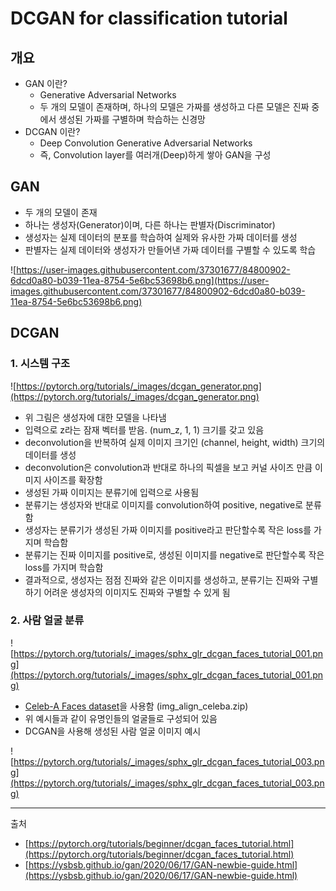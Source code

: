 # DCGAN for classification tutorial

## 개요

- GAN 이란?
    - Generative Adversarial Networks
    - 두 개의 모델이 존재하며, 하나의 모델은 가짜를 생성하고 다른 모델은 진짜 중에서 생성된 가짜를 구별하며 학습하는 신경망
- DCGAN 이란?
    - Deep Convolution Generative Adversarial Networks
    - 즉, Convolution layer를 여러개(Deep)하게 쌓아 GAN을 구성

## GAN

- 두 개의 모델이 존재
- 하나는 생성자(Generator)이며, 다른 하나는 판별자(Discriminator)
- 생성자는 실제 데이터의 분포를 학습하여 실제와 유사한 가짜 데이터를 생성
- 판별자는 실제 데이터와 생성자가 만들어낸 가짜 데이터를 구별할 수 있도록 학습

![https://user-images.githubusercontent.com/37301677/84800902-6dcd0a80-b039-11ea-8754-5e6bc53698b6.png](https://user-images.githubusercontent.com/37301677/84800902-6dcd0a80-b039-11ea-8754-5e6bc53698b6.png)

## DCGAN

### 1. 시스템 구조

![https://pytorch.org/tutorials/_images/dcgan_generator.png](https://pytorch.org/tutorials/_images/dcgan_generator.png)

- 위 그림은 생성자에 대한 모델을 나타냄
- 입력으로 z라는 잠재 벡터를 받음. (num_z, 1, 1) 크기를 갖고 있음
- deconvolution을 반복하여 실제 이미지 크기인 (channel, height, width) 크기의 데이터를 생성
- deconvolution은 convolution과 반대로 하나의 픽셀을 보고 커널 사이즈 만큼 이미지 사이즈를 확장함
- 생성된 가짜 이미지는 분류기에 입력으로 사용됨
- 분류기는 생성자와 반대로 이미지를 convolution하여 positive, negative로 분류함
- 생성자는 분류기가 생성된 가짜 이미지를 positive라고 판단할수록 작은 loss를 가지며 학습함
- 분류기는 진짜 이미지를 positive로, 생성된 이미지를 negative로 판단할수록 작은 loss를 가지며 학습함
- 결과적으로, 생성자는 점점 진짜와 같은 이미지를 생성하고, 분류기는 진짜와 구별하기 어려운 생성자의 이미지도 진짜와 구별할 수 있게 됨

### 2. 사람 얼굴 분류

![https://pytorch.org/tutorials/_images/sphx_glr_dcgan_faces_tutorial_001.png](https://pytorch.org/tutorials/_images/sphx_glr_dcgan_faces_tutorial_001.png)

- [Celeb-A Faces dataset](http://mmlab.ie.cuhk.edu.hk/projects/CelebA.html)을 사용함 (img_align_celeba.zip)
- 위 예시들과 같이 유명인들의 얼굴들로 구성되어 있음
- DCGAN을 사용해 생성된 사람 얼굴 이미지 예시

![https://pytorch.org/tutorials/_images/sphx_glr_dcgan_faces_tutorial_003.png](https://pytorch.org/tutorials/_images/sphx_glr_dcgan_faces_tutorial_003.png)

---

출처

- [https://pytorch.org/tutorials/beginner/dcgan_faces_tutorial.html](https://pytorch.org/tutorials/beginner/dcgan_faces_tutorial.html)
- [https://ysbsb.github.io/gan/2020/06/17/GAN-newbie-guide.html](https://ysbsb.github.io/gan/2020/06/17/GAN-newbie-guide.html)